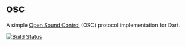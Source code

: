 # osc

A simple [Open Sound Control](http://opensoundcontrol.org/introduction-osc) (OSC) protocol implementation for Dart.

[![Build Status](https://travis-ci.org/pq/osc.svg?branch=master)](https://travis-ci.org/pq/osc)
